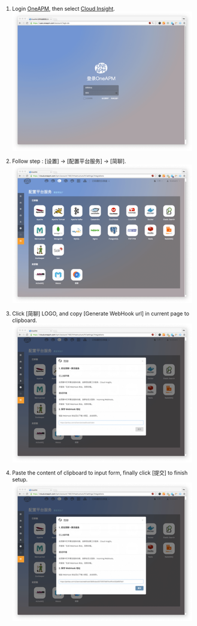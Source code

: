 1. Login [OneAPM](http://www.oneapm.com/), then select [Cloud Insight](https://cloud.oneapm.com).
![](/images/inte-guide/sample-cloudinsight-1.png)

2. Follow step : [设置] -> [配置平台服务] -> [简聊].
![](/images/inte-guide/sample-cloudinsight-2.png)

3. Click [简聊] LOGO, and copy [Generate WebHook url] in current page to clipboard.
![](/images/inte-guide/sample-cloudinsight-3.png)

4. Paste the content of clipboard to input form, finally click [提交] to finish setup.
![](/images/inte-guide/sample-cloudinsight-4.png)
